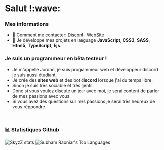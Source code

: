 <h1>Salut !:wave:</h1>

### Mes informations
- 🔭 Comment me contacter: [Discord](https://discord.gg/zSb5MCub3k) | [WebSite](https://google.com)
- 🌱 Je développe mes projets en language __JavaScript__, __CSS3__, __SASS__, __Html5__, __TypeScript__, __Ejs__.

### Je suis un programmeur en bêta testeur !
- Je m'appelle Jordan, je suis programmeur web et développeur discord je suis aussi étudiant.
- Je crée des **sites web** et des bot **discord** lorsque j'ai du temps libre.
- Sinon je suis très sociable et très gentil.
- Donc si vous voulez discuté un jour avec moi, je serai content de parler de mes passions avec vous.
- Si vous avez des questions sur mes passions je serai très heureux de vous réppondre.
<br>

### 📊 Statistiques Github 

<img alt="SkyzZ stats" src="https://github-readme-stats.vercel.app/api?username=skyzZ-dev&show_icons=true&count_private=true&theme=react&hide_border=true&bg_color=0D1117"/></a>
 <img alt="Subham Raoniar's Top Languages" src="https://github-readme-stats.vercel.app/api/top-langs/?username=skyzZ-dev&langs_count=8&count_private=true&layout=compact&theme=react&hide_border=true&bg_color=0D1117"/></a>
